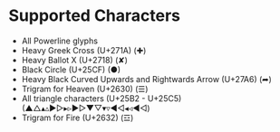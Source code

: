 # Supported Characters

- All Powerline glyphs
- Heavy Greek Cross (U+271A) (✚)
- Heavy Ballot X (U+2718) (✘)
- Black Circle (U+25CF) (●)
- Heavy Black Curved Upwards and Rightwards Arrow (U+27A6) (➦)
- Trigram for Heaven (U+2630) (☰)
- All triangle characters (U+25B2 - U+25C5) (▲△▴▵▶▷▸▹►▻▼▽▾▿◀◁◂◃◄◅)
- Trigram for Fire (U+2632) (☲)
